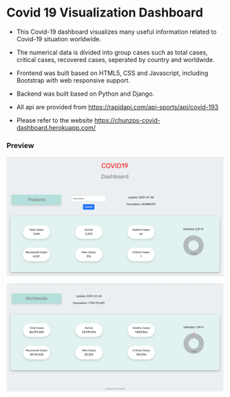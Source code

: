 # Covid 19 Visualization Dashboard

- This Covid-19 dashboard visualizes many useful information related to Covid-19 situation worldwide. 

- The numerical data is divided into group cases such as total cases, critical cases, recovered cases, seperated by country and worldwide.

- Frontend was built based on HTML5, CSS and Javascript, including Bootstrap with web responsive support.

- Backend was built based on Python and Django.

- All api are provided from https://rapidapi.com/api-sports/api/covid-193

- Please refer to the website https://chunzps-covid-dashboard.herokuapp.com/

### Preview

![Image1](https://github.com/chunmusic/Covid-19-Visualization-Dashboard/blob/main/image/Image1.png?raw=true)

![Image1](https://github.com/chunmusic/Covid-19-Visualization-Dashboard/blob/main/image/Image2.png?raw=true)